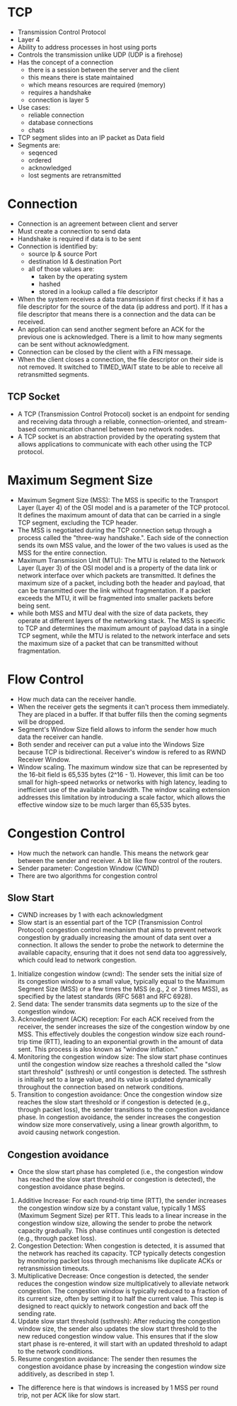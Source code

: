 # TCP

- Transmission Control Protocol
- Layer 4
- Ability to address processes in host using ports
- Controls the transmission unlike UDP (UDP is a firehose)
- Has the concept of a connection
    - there is a session between the server and the client
    - this means there is state maintained
    - which means resources are required (memory)
    - requires a handshake
    - connection is layer 5
- Use cases:
    - reliable connection
    - database connections
    - chats
- TCP segment slides into an IP packet as Data field
- Segments are:
    - seqenced
    - ordered
    - acknowledged
    - lost segments are retransmitted

# Connection

- Connection is an agreement between client and server
- Must create a connection to send data
- Handshake is required if data is to be sent
- Connection is identified by:
    - source Ip & source Port
    - destination Id & destination Port
    - all of those values are:
        - taken by the operating system
        - hashed
        - stored in a lookup called a file descriptor
- When the system receives a data transmission if first checks if it has a file descriptor for the source of the data (ip address and port). If it has a file descriptor that means there is a connection and the data can be received.
- An application can send another segment before an ACK for the previous one is acknowledged. There is a limit to how many segments can be sent without acknowledgment.
- Connection can be closed by the client with a FIN message.
- When the client closes a connection, the file descriptor on their side is not removed. It switched to TIMED_WAIT state to be able to receive all retransmitted segments.

## TCP Socket

- A TCP (Transmission Control Protocol) socket is an endpoint for sending and receiving data through a reliable, connection-oriented, and stream-based communication channel between two network nodes.
- A TCP socket is an abstraction provided by the operating system that allows applications to communicate with each other using the TCP protocol.

# Maximum Segment Size

- Maximum Segment Size (MSS): The MSS is specific to the Transport Layer (Layer 4) of the OSI model and is a parameter of the TCP protocol. It defines the maximum amount of data that can be carried in a single TCP segment, excluding the TCP header. 
- The MSS is negotiated during the TCP connection setup through a process called the "three-way handshake.". Each side of the connection sends its own MSS value, and the lower of the two values is used as the MSS for the entire connection. 
- Maximum Transmission Unit (MTU): The MTU is related to the Network Layer (Layer 3) of the OSI model and is a property of the data link or network interface over which packets are transmitted. It defines the maximum size of a packet, including both the header and payload, that can be transmitted over the link without fragmentation. If a packet exceeds the MTU, it will be fragmented into smaller packets before being sent.
- while both MSS and MTU deal with the size of data packets, they operate at different layers of the networking stack. The MSS is specific to TCP and determines the maximum amount of payload data in a single TCP segment, while the MTU is related to the network interface and sets the maximum size of a packet that can be transmitted without fragmentation. 

# Flow Control

- How much data can the receiver handle.
- When the receiver gets the segments it can't process them immediately. They are placed in a buffer. If that buffer fills then the coming segments will be dropped.
- Segment's Window Size field allows to inform the sender how much data the receiver can handle.
- Both sender and receiver can put a value into the Windows Size because TCP is bidirectional. Receiver's window is refered to as RWND Receiver Window.
- Window scaling. The maximum window size that can be represented by the 16-bit field is 65,535 bytes (2^16 - 1). However, this limit can be too small for high-speed networks or networks with high latency, leading to inefficient use of the available bandwidth. The window scaling extension addresses this limitation by introducing a scale factor, which allows the effective window size to be much larger than 65,535 bytes.

# Congestion Control

- How much the network can handle. This means the network gear between the sender and receiver. A bit like flow control of the routers.
- Sender parameter: Congestion Window (CWND)
- There are two algorithms for congestion control

## Slow Start

- CWND increases by 1 with each acknowledgment
- Slow start is an essential part of the TCP (Transmission Control Protocol) congestion control mechanism that aims to prevent network congestion by gradually increasing the amount of data sent over a connection. It allows the sender to probe the network to determine the available capacity, ensuring that it does not send data too aggressively, which could lead to network congestion.

1. Initialize congestion window (cwnd): The sender sets the initial size of its congestion window to a small value, typically equal to the Maximum Segment Size (MSS) or a few times the MSS (e.g., 2 or 3 times MSS), as specified by the latest standards (RFC 5681 and RFC 6928).
2. Send data: The sender transmits data segments up to the size of the congestion window.
3. Acknowledgment (ACK) reception: For each ACK received from the receiver, the sender increases the size of the congestion window by one MSS. This effectively doubles the congestion window size each round-trip time (RTT), leading to an exponential growth in the amount of data sent. This process is also known as "window inflation."
4. Monitoring the congestion window size: The slow start phase continues until the congestion window size reaches a threshold called the "slow start threshold" (ssthresh) or until congestion is detected. The ssthresh is initially set to a large value, and its value is updated dynamically throughout the connection based on network conditions.
5. Transition to congestion avoidance: Once the congestion window size reaches the slow start threshold or if congestion is detected (e.g., through packet loss), the sender transitions to the congestion avoidance phase. In congestion avoidance, the sender increases the congestion window size more conservatively, using a linear growth algorithm, to avoid causing network congestion.

## Congestion avoidance

- Once the slow start phase has completed (i.e., the congestion window has reached the slow start threshold or congestion is detected), the congestion avoidance phase begins.

1. Additive Increase: For each round-trip time (RTT), the sender increases the congestion window size by a constant value, typically 1 MSS (Maximum Segment Size) per RTT. This leads to a linear increase in the congestion window size, allowing the sender to probe the network capacity gradually. This phase continues until congestion is detected (e.g., through packet loss).
2. Congestion Detection: When congestion is detected, it is assumed that the network has reached its capacity. TCP typically detects congestion by monitoring packet loss through mechanisms like duplicate ACKs or retransmission timeouts.
3. Multiplicative Decrease: Once congestion is detected, the sender reduces the congestion window size multiplicatively to alleviate network congestion. The congestion window is typically reduced to a fraction of its current size, often by setting it to half the current value. This step is designed to react quickly to network congestion and back off the sending rate.
4. Update slow start threshold (ssthresh): After reducing the congestion window size, the sender also updates the slow start threshold to the new reduced congestion window value. This ensures that if the slow start phase is re-entered, it will start with an updated threshold to adapt to the network conditions.
5. Resume congestion avoidance: The sender then resumes the congestion avoidance phase by increasing the congestion window size additively, as described in step 1.

- The difference here is that windows is increased by 1 MSS per round trip, not per ACK like for slow start.